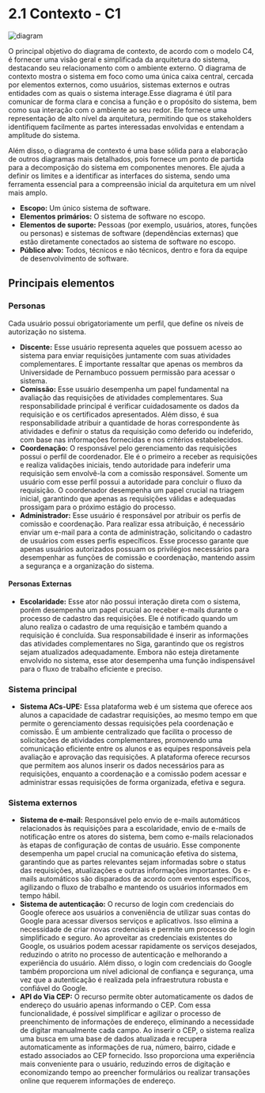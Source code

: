 # 2.1 Contexto - C1

![diagram](https://www.plantuml.com/plantuml/svg/0/ZLPDRzms4BthLqpjQzP80nHf7A38OcFaqY86t8zZC4kDTeb8f4fIZlrpZ1w2_81UUjKVwoFrHQrj83RWrP9lXc_clQ7ypWTseMjgUg_vuBXXKZ_IXfGrGUw2BNu8Hsc4VCjAQjuN_hCsBGD8h89rD-6-5k8lucqZHP7Mw0_VzGzEMpgljP6BalrHohSnt-M-xcH4RUlE07AwlBEDzhx_vyajwqenNEBvqUQsRBJHFhYdjw-yiZKxNN8fT5wzB7z-ypAZL1WRX89joLOJim-Exml2pqVYj2BcLZCnEVcxqrxtNoDBPHkoFk6KkA0hhS304xfowDYLJ5s3270mzc9CrqqDQYtOC5AqR8xiKkuD9LHsH0l-ZG1UMlBIKSjeQtrHY2afyXxPEtquXiX_rQUi2fMjEr6obzDY4X2dZFMYOiLewv4fQWuqt_8cWMhDGmWAL9Da5sXT_wsX4b_jYo7RV112dmmYIJWmuQ5xZmhRsn1YbwlS77DTsvJtj9AiYFxRnCItrlZ-uLRgr5EOl1AdNTGgE3qKjk-m0FsGrI8281VLymIbZjRn83M-G6RE9QT1IbScJoIKxpYTAYheMr34ty60-DLtzda5Jyoyr0gQ84Yjk4fxr3mvoUUv1l_I9gNR_78oZvSOy_ktnTBAJTS2D9f-XLZi4Z40PVtFW6ksCpGpOGOkO8Z0ve1humOnql2dhK8fdix6xxJT-JCwvzTx_kdDUZBpYAKhr-8Q3H14clj1SYU3eAeBSR8yLPrHsXgu9MemwxXeDWnNRErgkFWW9j2krlYGJpU__NwTs8uB51VEfYjbnNOLij2zmZMIt89AT8tIExYxVmXQWVRer9eJrNYHuAp5sV_2aSZfP036xP1iAjE4IdRHFQxYuxOBnrUhRiSMT06RS76QdPDYbkaRWvTAiXI_seCrrFzdK0M6BsqVh8qofx2LFnELFpNlf4rKy4Zn-Q-RPyyUqTbrjW_YI9lAkeR7pfJZ3OQZn4d_TNrrxgwkSnRpLCnpidBNOjdvBK6Ny1SNEMoENMlzTF3m_f1DbBrOlP0sjLJVcsMyK8SqViscj5yCqan2VMSDOzJKukUZtg5x-5_XVm00)

O principal objetivo do diagrama de contexto, de acordo com o modelo C4, é fornecer uma visão geral e simplificada da arquitetura do sistema, destacando seu relacionamento com o ambiente externo. O diagrama de contexto mostra o sistema em foco como uma única caixa central, cercada por elementos externos, como usuários, sistemas externos e outras entidades com as quais o sistema interage.Esse diagrama é útil para comunicar de forma clara e concisa a função e o propósito do sistema, bem como sua interação com o ambiente ao seu redor. Ele fornece uma representação de alto nível da arquitetura, permitindo que os stakeholders identifiquem facilmente as partes interessadas envolvidas e entendam a amplitude do sistema.

Além disso, o diagrama de contexto é uma base sólida para a elaboração de outros diagramas mais detalhados, pois fornece um ponto de partida para a decomposição do sistema em componentes menores. Ele ajuda a definir os limites e a identificar as interfaces do sistema, sendo uma ferramenta essencial para a compreensão inicial da arquitetura em um nível mais amplo.

* **Escopo:** Um único sistema de software.
* **Elementos primários:**  O sistema de software no escopo.
* **Elementos de suporte:** Pessoas (por exemplo, usuários, atores, funções ou personas) e sistemas de software (dependências externas) que estão diretamente conectados ao sistema de software no escopo.
* **Público alvo:** Todos, técnicos e não técnicos, dentro e fora da equipe de desenvolvimento de software.

## Principais elementos
### Personas
Cada usuário possui obrigatoriamente um perfil, que define os níveis de autorização no sistema.
* **Discente:** Esse usuário representa aqueles que possuem acesso ao sistema para enviar requisições juntamente com suas atividades complementares. É importante ressaltar que apenas os membros da Universidade de Pernambuco possuem permissão para acessar o sistema.
* **Comissão:** Esse usuário desempenha um papel fundamental na avaliação das requisições de atividades complementares. Sua responsabilidade principal é verificar cuidadosamente os dados da requisição e os certificados apresentados. Além disso, é sua responsabilidade atribuir a quantidade de horas correspondente às atividades e definir o status da requisição como deferido ou indeferido, com base nas informações fornecidas e nos critérios estabelecidos.
* **Coordenação:** O responsável pelo gerenciamento das requisições possui o perfil de coordenador. Ele é o primeiro a receber as requisições e realiza validações iniciais, tendo autoridade para indeferir uma requisição sem envolvê-la com a comissão responsável. Somente um usuário com esse perfil possui a autoridade para concluir o fluxo da requisição. O coordenador desempenha um papel crucial na triagem inicial, garantindo que apenas as requisições válidas e adequadas prossigam para o próximo estágio do processo.
* **Administrador:** Esse usuário é responsável por atribuir os perfis de comissão e coordenação. Para realizar essa atribuição, é necessário enviar um e-mail para a conta de administração, solicitando o cadastro de usuários com esses perfis específicos. Esse processo garante que apenas usuários autorizados possuam os privilégios necessários para desempenhar as funções de comissão e coordenação, mantendo assim a segurança e a organização do sistema.
#### Personas Externas
* **Escolaridade:** Esse ator não possui interação direta com o sistema, porém desempenha um papel crucial ao receber e-mails durante o processo de cadastro das requisições. Ele é notificado quando um aluno realiza o cadastro de uma requisição e também quando a requisição é concluída. Sua responsabilidade é inserir as informações das atividades complementares no Siga, garantindo que os registros sejam atualizados adequadamente. Embora não esteja diretamente envolvido no sistema, esse ator desempenha uma função indispensável para o fluxo de trabalho eficiente e preciso.

### Sistema principal
* **Sistema ACs-UPE:** Essa plataforma web é um sistema que oferece aos alunos a capacidade de cadastrar requisições, ao mesmo tempo em que permite o gerenciamento dessas requisições pela coordenação e comissão. É um ambiente centralizado que facilita o processo de solicitações de atividades complementares, promovendo uma comunicação eficiente entre os alunos e as equipes responsáveis pela avaliação e aprovação das requisições. A plataforma oferece recursos que permitem aos alunos inserir os dados necessários para as requisições, enquanto a coordenação e a comissão podem acessar e administrar essas requisições de forma organizada, efetiva e segura.

### Sistema externos
* **Sistema de e-mail:** Responsável pelo envio de e-mails automáticos relacionados às requisições para a escolaridade, envio de e-mails de notificação entre os atores do sistema, bem como e-mails relacionados às etapas de configuração de contas de usuário. Esse componente desempenha um papel crucial na comunicação efetiva do sistema, garantindo que as partes relevantes sejam informadas sobre o status das requisições, atualizações e outras informações importantes. Os e-mails automáticos são disparados de acordo com eventos específicos, agilizando o fluxo de trabalho e mantendo os usuários informados em tempo hábil.
* **Sistema de autenticação:** O recurso de login com credenciais do Google oferece aos usuários a conveniência de utilizar suas contas do Google para acessar diversos serviços e aplicativos. Isso elimina a necessidade de criar novas credenciais e permite um processo de login simplificado e seguro. Ao aproveitar as credenciais existentes do Google, os usuários podem acessar rapidamente os serviços desejados, reduzindo o atrito no processo de autenticação e melhorando a experiência do usuário. Além disso, o login com credenciais do Google também proporciona um nível adicional de confiança e segurança, uma vez que a autenticação é realizada pela infraestrutura robusta e confiável do Google.
* **API do Via CEP:** O recurso permite obter automaticamente os dados de endereço do usuário apenas informando o CEP. Com essa funcionalidade, é possível simplificar e agilizar o processo de preenchimento de informações de endereço, eliminando a necessidade de digitar manualmente cada campo. Ao inserir o CEP, o sistema realiza uma busca em uma base de dados atualizada e recupera automaticamente as informações de rua, número, bairro, cidade e estado associados ao CEP fornecido. Isso proporciona uma experiência mais conveniente para o usuário, reduzindo erros de digitação e economizando tempo ao preencher formulários ou realizar transações online que requerem informações de endereço.